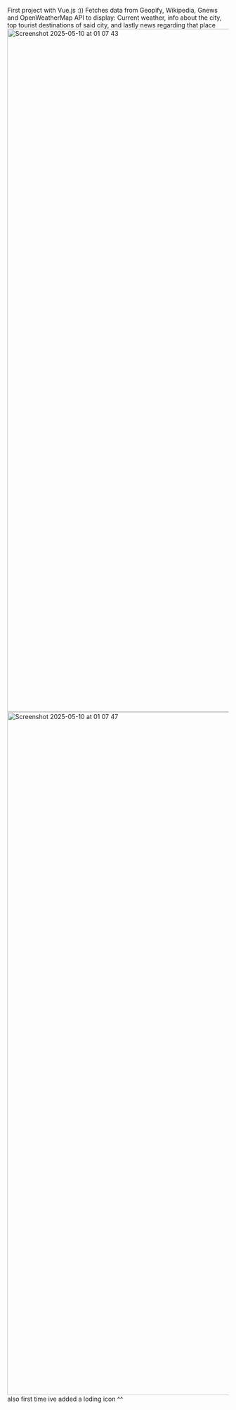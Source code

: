 First project with Vue.js :)) Fetches data from Geopify, Wikipedia, Gnews and OpenWeatherMap API to display:
Current weather, info about the city, top tourist destinations of said city, and lastly news regarding that place
<img width="1552" alt="Screenshot 2025-05-10 at 01 07 43" src="https://github.com/user-attachments/assets/f5a4646b-3518-4604-83f6-97eb3d00fde3" />
<img width="1552" alt="Screenshot 2025-05-10 at 01 07 47" src="https://github.com/user-attachments/assets/7f179067-c344-4f5c-a78e-f0e03cc7b695" />
also first time ive added a loding icon ^^
